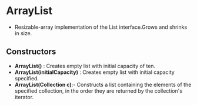 # ArrayList

- Resizable-array implementation of the List interface.Grows and shrinks in size.

## Constructors

- **ArrayList()** : Creates empty list with initial capacity of ten.
- **ArrayList(initialCapacity)** : Creates empty list with initial capacity specified.
- **ArrayList(Collection c)**:- Constructs a list containing the elements of the specified collection, in the order they are returned by the collection's iterator.
